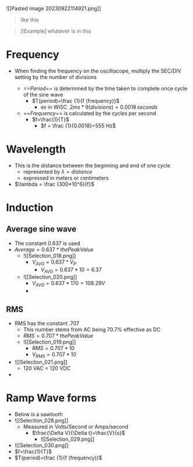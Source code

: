 ![[Pasted image 20230922114921.png]]
> like this

>[!Example]
>whatever is in this


# Frequency
- When finding the frequency on the oscilliscope, multiply the SEC/DIV setting by the number of divisions


	- *==Period*== is determined by the time taken to complete once cycle of the sine wave
		-  $T(period)=\frac {1}{f (frequency)}$
			-  ex in WISC $.2ms*9(divisions)=0.0018 \,seconds$
	- ==*Frequency*== is calculated by the cycles per second
		- $f=\frac{1}{T}$
			- $f = \frac {1}{0.0018}=555 Hz$

# Wavelength
- This is the distance between the beginning and end of one cycle
	- represented by $\lambda = distance$ 
	- expressed in meters or centimeters
- $\lambda = \frac {300*10^6}{f}$ 

# Induction
## Average sine wave
- The constant $0.637$ is used
- $Average = 0.637 * the Peak Value$
	- ![[Selection_018.png]]
		- $V_{AVG}=0.637 * V_P$
			- $V_{AVG}= 0.637*10=6.37$
	- ![[Selection_020.png]]
		- $V_{AVG}=0.637*170=108.29V$
		- 

## RMS
- RMS has the constant .707
	- This number stems from AC being 70.7% effective as DC
	- $RMS = 0.707 * the Peak Value$
	- ![[Selection_019.png]]
		- $RMS = 0.707 * 10$
		- $V_{RMS}=0.707*10$
- ![[Selection_021.png]]
	- 120 VAC = 120 VDC
- 
# Ramp Wave forms
- Below is a sawtooth 
- ![[Selection_028.png]]
	- Measured in Volts/Second or Amps/second
		- $\frac{\Delta V}{\Delta t}=\frac{V}{s}$
			- ![[Selection_029.png]]
- ![[Selection_030.png]]
- $f=\frac{1}{T}$
- $T(period)=\frac {1}{f (frequency)}$ 